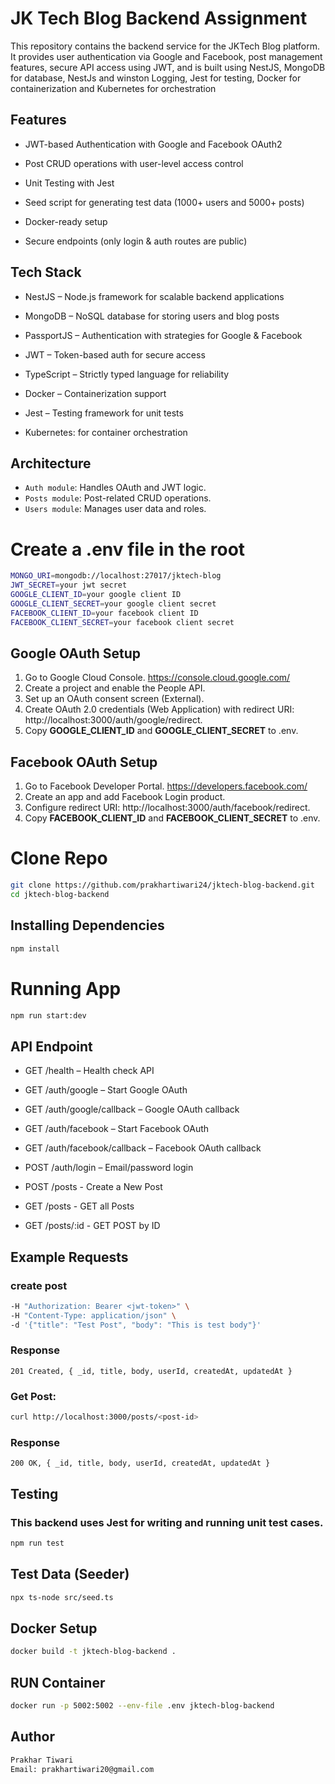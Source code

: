 
# JK Tech Blog Backend Assignment


This repository contains the backend service for the JKTech Blog platform. It provides user authentication via Google and Facebook, post management features, secure API access using JWT, and is built using NestJS, MongoDB for database, NestJs and winston Logging, Jest for testing, Docker for containerization and Kubernetes for orchestration

## Features

- JWT-based Authentication with Google and Facebook OAuth2

- Post CRUD operations with user-level access control

- Unit Testing with Jest

- Seed script for generating test data (1000+ users and 5000+ posts)

- Docker-ready setup

- Secure endpoints (only login & auth routes are public)


##  Tech Stack

- NestJS – Node.js framework for scalable backend applications

- MongoDB – NoSQL database for storing users and blog posts

- PassportJS – Authentication with strategies for Google & Facebook

- JWT – Token-based auth for secure access

- TypeScript – Strictly typed language for reliability

- Docker – Containerization support

- Jest – Testing framework for unit tests

- Kubernetes: for container orchestration


## Architecture
- `Auth module`: Handles OAuth and JWT logic.
- `Posts module`: Post-related CRUD operations.
- `Users module`: Manages user data and roles.


# Create a .env file in the root
```bash
MONGO_URI=mongodb://localhost:27017/jktech-blog
JWT_SECRET=your jwt secret
GOOGLE_CLIENT_ID=your google client ID
GOOGLE_CLIENT_SECRET=your google client secret
FACEBOOK_CLIENT_ID=your facebook client ID
FACEBOOK_CLIENT_SECRET=your facebook client secret
```

## Google OAuth Setup

1) Go to Google Cloud Console. https://console.cloud.google.com/
2) Create a project and enable the People API.
3) Set up an OAuth consent screen (External).
4) Create OAuth 2.0 credentials (Web Application) with redirect URI: http://localhost:3000/auth/google/redirect.
5) Copy **GOOGLE_CLIENT_ID** and **GOOGLE_CLIENT_SECRET** to .env.

## Facebook OAuth Setup


1) Go to Facebook Developer Portal. https://developers.facebook.com/
2) Create an app and add Facebook Login product.
3) Configure redirect URI: http://localhost:3000/auth/facebook/redirect.
4) Copy **FACEBOOK_CLIENT_ID** and **FACEBOOK_CLIENT_SECRET** to .env.


# Clone Repo
```bash
git clone https://github.com/prakhartiwari24/jktech-blog-backend.git
cd jktech-blog-backend
```

## Installing Dependencies
```bash
npm install
```

# Running App
```bash
npm run start:dev
```
## API Endpoint


- GET /health – Health check API

- GET /auth/google – Start Google OAuth

- GET /auth/google/callback – Google OAuth callback

- GET /auth/facebook – Start Facebook OAuth

- GET /auth/facebook/callback – Facebook OAuth callback

- POST /auth/login – Email/password login

- POST /posts - Create a New Post

- GET /posts - GET all Posts

- GET /posts/:id - GET POST by ID

## Example Requests

### create post
```bash curl -X POST http://localhost:3000/posts \
-H "Authorization: Bearer <jwt-token>" \
-H "Content-Type: application/json" \
-d '{"title": "Test Post", "body": "This is test body"}'
```

### Response
`201 Created, { _id, title, body, userId, createdAt, updatedAt }`

### Get Post:
```bash
curl http://localhost:3000/posts/<post-id>
```
### Response
`200 OK, { _id, title, body, userId, createdAt, updatedAt }`

## Testing
### This backend uses Jest for writing and running unit test cases.
```bash
npm run test
```

## Test Data (Seeder)
```bash
npx ts-node src/seed.ts
```

## Docker Setup
```bash
docker build -t jktech-blog-backend .
```

## RUN Container
```bash
docker run -p 5002:5002 --env-file .env jktech-blog-backend
```

## Author
```bash
Prakhar Tiwari
Email: prakhartiwari20@gmail.com
```
